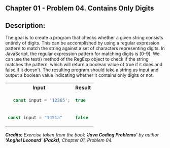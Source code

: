 
## Chapter 01 -  Problem 04. Contains Only Digits

## Description:
The goal is to create a program that checks whether a given string consists entirely of digits. This can be accomplished by using a regular expression pattern to match the string against a set of characters representing digits. In JavaScript, the regular expression pattern for matching digits is [0-9]. We can use the test() method of the RegExp object to check if the string matches the pattern, which will return a boolean value of true if it does and false if it doesn't. The resulting program should take a string as input and output a boolean value indicating whether it contains only digits or not.

<table>
  <tr>
    <th> Input </th> <th> Result </th>
  </tr>
  <tr>
    <td>

```javascript
  const input = '12365';
```
  </td>
<td>

```javascript
true
```
  </td>
  </tr>



<tr>
<td>


```javascript
const input = "1451a"
```
</td>
<td>

```javascript
false
```
</td>
</tr>


</table>

_<strong>Credits:</strong> Exercise taken from the book <strong>'Java Coding Problems'</strong> by author <strong>'Anghel Leonard' (Packt)</strong>, Chapter 01, Problem 04._
